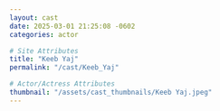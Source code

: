 ```yaml
---
layout: cast
date: 2025-03-01 21:25:08 -0602
categories: actor

# Site Attributes
title: "Keeb Yaj"
permalink: "/cast/Keeb_Yaj"

# Actor/Actress Attributes
thumbnail: "/assets/cast_thumbnails/Keeb Yaj.jpeg"
---
```

